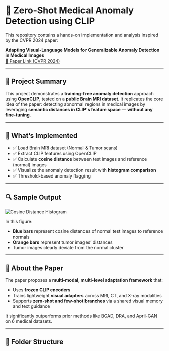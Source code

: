# 🧠 Zero-Shot Medical Anomaly Detection using CLIP

This repository contains a hands-on implementation and analysis inspired by the CVPR 2024 paper:

**Adapting Visual-Language Models for Generalizable Anomaly Detection in Medical Images**  
[📄 Paper Link (CVPR 2024)](https://arxiv.org/abs/2403.12570)

---

## 📌 Project Summary

This project demonstrates a **training-free anomaly detection** approach using **OpenCLIP**, tested on a **public Brain MRI dataset**. It replicates the core idea of the paper: detecting abnormal regions in medical images by leveraging **semantic distances in CLIP's feature space** — **without any fine-tuning**.

---

## 🧪 What’s Implemented

- ✅ Load Brain MRI dataset (Normal & Tumor scans)
- ✅ Extract CLIP features using OpenCLIP
- ✅ Calculate **cosine distance** between test images and reference (normal) images
- ✅ Visualize the anomaly detection result with **histogram comparison**
- ✅ Threshold-based anomaly flagging

---

## 🔍 Sample Output

![Cosine Distance Histogram](outputs/histogram.png)

In this figure:
- **Blue bars** represent cosine distances of normal test images to reference normals
- **Orange bars** represent tumor images’ distances
- Tumor images clearly deviate from the normal cluster

---

## 🧠 About the Paper

The paper proposes a **multi-modal, multi-level adaptation framework** that:

- Uses **frozen CLIP encoders**
- Trains lightweight **visual adapters** across MRI, CT, and X-ray modalities
- Supports **zero-shot and few-shot branches** via a shared visual memory and text guidance

It significantly outperforms prior methods like BGAD, DRA, and April-GAN on 6 medical datasets.

---

## 📁 Folder Structure

